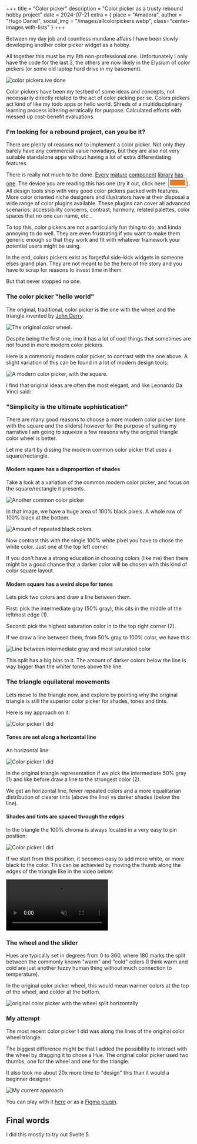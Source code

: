 +++
title = "Color picker"
description = "Color picker as a trusty rebound hobby project"
date = 2024-07-21
extra = { place = "Amadora", author = "Hugo Daniel", social_img = "/images/allcolorpickers.webp", class="center-images with-lists" }
+++

Between my day job and countless mundane affairs I have been slowly developing another color picker widget as a hobby.

All together this must be my 6th non-professional one. Unfortunately I only have the code for the last 3, the others are now likely in the Elysium of color pickers (or some old laptop hard drive in my basement).

![color pickers ive done](/images/allcolorpickers.webp)

Color pickers have been my testbed of some ideas and concepts, not necessarily directly related to the act of color picking per se. Colors pickers act kind of like my todo apps or hello world.
Shreds of a multidisciplinary learning process loitering erratically for purpose. Calculated efforts with messed up cost-benefit evaluations.

### I'm looking for a rebound project, can you be it? 

There are plenty of reasons not to implement a color picker. Not only they barely have any commercial value nowadays, but they are also not very suitable standalone apps without having a lot of extra differentiating features.

There is really not much to be done. [Every](https://react-spectrum.adobe.com/react-spectrum/ColorPicker.html) [mature](https://ant.design/components/color-picker) [component](https://developer.microsoft.com/en-us/fluentui#/controls/web/colorpicker) [library](https://react-bootstrap.netlify.app/docs/forms/form-control/#color) [has](https://mui.com/material-ui/customization/color/#picking-colors) [one](https://mantine.dev/core/color-picker/). The device you are reading this has one (try it out, click here: <input type="color" value="#E67E22" />). All design tools ship with very good color pickers packed with features.
More color oriented niche designers and illustrators have at their disposal a wide range of color plugins available. These plugins can cover all advanced scenarios: accessibility concerns, contrast, harmony, related palettes, color spaces that no one can name, etc...

To top this, color pickers are not a particularly fun thing to do, and kinda annoying to do well. They are even frustrating if you want to make them generic enough so that they work and fit with whatever framework your potential users might be using.

In the end, colors pickers exist as forgetful side-kick widgets in someone elses grand plan. They are not meant to be the hero of the story and you have to scrap for reasons to invest time in them. 

But that never stopped no one.

### The color picker "hello world" 

The original, traditional, color picker is the one with the wheel and the triangle invented by [John Derry](https://www.pixlart.com/pixlart/2018/12/11/color-wheel-keeps-on-turnin).

![The original color wheel.](/images/fractal_design_painter_software.png "Fractal Design Painter 3.0. Image from https://winworldpc.com/product/fractal-design-painter/30")

Despite being the first one, imo it has a lot of cool things that sometimes are not found in more modern color pickers.

Here is a commonly modern color picker, to contrast with the one above. A slight variation of this can be found in a lot of modern design tools:

![A modern color picker, with the square.](/images/colorpicker1.png)  

I find that original ideas are often the most elegant, and like Leonardo Da Vinci said:

### "Simplicity is the ultimate sophistication" 

There are many good reasons to choose a more modern color picker (one with the square and the sliders) however for the purpose of suiting my narrative I am going to squeeze a few reasons why the original triangle color wheel is better. 

Let me start by dissing the modern common color picker that uses a square/rectangle.

#### Modern square has a disproportion of shades

Take a look at a variation of the common modern color picker, and focus on the square/rectangle it presents. 

![Another common color picker](/images/colorpicker2.png)  

In that image, we have a huge area of 100% black pixels. A whole row of 100% black at the bottom. 

![Amount of repeated black colors](/images/colorpicker2a.png)

Now contrast this with the single 100% white pixel you have to chose the white color. Just one at the top left corner.

If you don't have a strong education in choosing colors (like me) then there might be a good chance that a darker color will be chosen with this kind of color square layout.  

#### Modern square has a weird slope for tones

Lets pick two colors and draw a line between them.

First: pick the intermediate gray (50% gray), this sits in the middle of the leftmost edge (1).

Second: pick the highest saturation color in to the top right corner (2).

If we draw a line between them, from 50% gray to 100% color, we have this:

![Line between intermediate gray and most saturated color](/images/colorpicker2b.png)

This split has a big bias to it. The amount of darker colors below the line is way bigger than the whiter tones above the line.

### The triangle equilateral movements

Lets move to the triangle now, and explore by pointing why the original triangle is still the superior color picker for shades, tones and tints. 

Here is my approach on it:

![Color picker I did](/images/mycolorpicker1.png)

#### Tones are set along a horizontal line

An horizontal line:

![Color picker I did](/images/mycolorpicker1a.png)

In the original triangle representation if we pick the intermediate 50% gray (1) and like before draw a line to the strongest color (2). 

We get an horizontal line, fewer repeated colors and a more equalitarian distribution of clearer tints (above the line) vs darker shades (below the line).

#### Shades and tints are spaced through the edges

In the triangle the 100% chroma is always located in a very easy to pin position: 

![Color picker I did](/images/mycolorpicker2.png)

If we start from this position, it becomes easy to add more white, or more black to the color. This can be achievied by moving the thumb along the edges of the triangle like in the video below:

<video autoplay="autoplay" muted loop preload width="55%" playsinline>
  <source src="/videos/shadestints.webm" type="video/webm">
  <source src="/videos/shadestints.mp4" type="video/mp4">
</video>

### The wheel and the slider

Hues are typically set in degrees from 0 to 360, where 180 marks the split between the commonly known "warm" and "cold" colors (I think warm and cold are just another fuzzy human thing without much connection to temperature).

In the original color picker wheel, this would mean warmer colors at the top of the wheel, and colder at the bottom.

![original color picker with the wheel split horizontally](/images/originalcolorpicker.png)

### My attempt

The most recent color picker I did was along the lines of the original color wheel triangle.

The biggest difference might be that I added the possibility to interact with the wheel by dragging it to chose a Hue. The original color picker used two thumbs, one for the wheel and one for the triangle.

It also took me about 20x more time to "design" this than it would a beginner designer.

![My current approach](/images/mycolorpickerfull.png)

You can play with it [here](/pages/color-picker-pro/color-picker.html) or as a [Figma plugin](https://www.figma.com/community/plugin/1382041838227127919/color-picker-pro).

## Final words

I did this mostly to try out Svelte 5.

